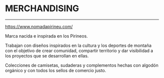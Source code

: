# MERCHANDISING

---

<https://www.nomadapirineu.com/>

Marca nacida e inspirada en los Pirineos.

Trabajan con diseños inspirados en la cultura y los deportes de montaña con el objetivo de crear comunidad, compartir territorio y dar visibilidad a los proyectos que se desarrollan en ellas.

Colecciones de camisetas, sudaderas y complementos hechas con algodón orgánico y con todos los sellos de comercio justo.

